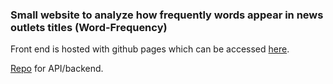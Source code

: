 ### Small website to analyze how frequently words appear in news outlets titles (Word-Frequency)
Front end is hosted with github pages which can be accessed [here](https://b4nter.github.io/word-frequency-frontend).

[Repo](https://github.com/b4nter/word-frequency-backend) for API/backend.
